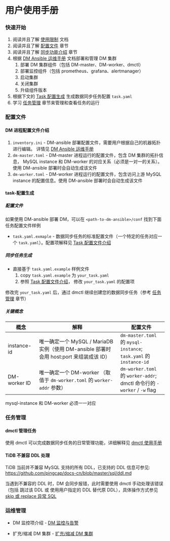 用户使用手册
===

### 快速开始

1. 阅读并且了解 [使用限制](./restrictions.md) 文档
2. 阅读并且了解 [配置文件](#配置文件) 章节
3. 阅读并且了解 [同步功能介绍](#同步功能介绍) 章节
4. 根据 [DM Ansible 运维手册](./maintenance/dm-ansible.md) 文档部署和管理 DM 集群
    1. 部署 DM 集群组件（包括 DM-master、DM-worker、dmctl）
    2. 部署监控组件（包括 prometheus、grafana、alertmanager）
    3. 启动集群
    4. 关闭集群
    5. 升级组件版本
5. 根据下文的 [Task 配置生成](#task-配置生成) 生成数据同步任务配置 `task.yaml`
6. 学习 [任务管理](#任务管理) 章节来管理和查看任务的运行


### 配置文件

#### DM 进程配置文件介绍

1. `inventory.ini` - DM-ansible 部署配置文件，需要用户根据自己的机器拓扑进行编辑。 详情见 [DM Ansible 运维手册](./maintenance/dm-ansible.md)
2. `dm-master.toml` - DM-master 进程运行的配置文件，包含 DM 集群的拓扑信息， MySQL instance 和 DM-worker 的对应关系（必须是一对一的关系）。使用 DM-ansible 部署时会自动生成该文件
3. `dm-worker.toml` - DM-worker 进程运行的配置文件，包含访问上游 MySQL instance 的配置信息。使用 DM-ansible 部署时会自动生成该文件

#### task-配置生成

##### 配置文件

如果使用 DM-ansible 部署 DM，可以在 `<path-to-dm-ansible>/conf` 找到下面任务配置文件样例

- `task.yaml.exmaple` -  数据同步任务的标准配置文件（一个特定的任务对应一个 `task.yaml`）。配置项解释见 [Task 配置文件介绍](./configuration/configuration.md)

##### 同步任务生成

- 直接基于 `task.yaml.example` 样例文件
    1. copy `task.yaml.example` 为 `your_task.yaml`
    2. 参照 [Task 配置文件介绍](./configuration/configuration.md)， 修改 `your_task.yaml` 的配置项

修改完 `your_task.yaml` 后，通过 dmctl 继续创建您的数据同步任务（参考 [任务管理](#任务管理) 章节）

##### 关键概念

| 概念         | 解释                                                         | 配置文件                                                     |
| ------------ | ------------------------------------------------------------ | ------------------------------------------------------------ |
| instance-id  | 唯一确定一个 MySQL / MariaDB 实例（使用 DM-ansible 部署时会用 host:port 来组装成该 ID） | `dm-master.toml` 的 `mysql-instance`;<br> `task.yaml` 的 `instance-id` |
| DM-worker ID | 唯一确定一个 DM-worker （取值于 `dm-worker.toml` 的 `worker-addr` 参数） | `dm-worker.toml` 的 `worker-addr`;<br> dmctl 命令行的 `-worker` / `-w` flag  |

mysql-instance 和 DM-worker 必须一一对应


### 任务管理

#### dmctl 管理任务

使用 dmctl 可以完成数据同步任务的日常管理功能，详细解释见 [dmctl 使用手册](./task-handling/dmctl-manual.md)


####  TiDB 不兼容 DDL 处理

TiDB 当前并不兼容 MySQL 支持的所有 DDL，已支持的 DDL 信息可参见: <https://github.com/pingcap/docs-cn/blob/master/sql/ddl.md>

当遇到不兼容的 DDL 时，DM 会同步报错，此时需要使用 dmctl 手动处理该错误（包括 跳过该 DDL 或 使用用户指定的 DDL 替代原 DDL），具体操作方式参见 [skip 或 replace 异常 SQL](./troubleshoot/skip-replace-sqls.md)

### 运维管理

- DM 监控项介绍 - [DM 监控与告警](./maintenance/metrics-alert.md)

- 扩充/缩减 DM 集群 - [扩充/缩减 DM 集群](./maintenance/scale-out.md)
